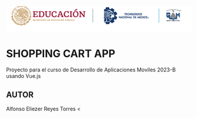 <center>
     <img src="https://github.com/ELIEZER070901/VueJs-ShoppingCart-Del/blob/main/public/img/fondoblancoitgam.png?raw=true" 
     alt ="ITGAM BANNER"
     />
      
</center>

# SHOPPING CART APP

Proyecto para el curso de Desarrollo de Aplicaciones Moviles 
2023-B usando Vue.js

## AUTOR

Alfonso Eliezer Reyes Torres
<